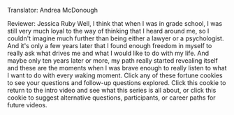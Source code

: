 

Translator: Andrea McDonough

Reviewer: Jessica Ruby
Well, I think that when I was in grade school,
I was still very much loyal to the way of thinking
that I heard around me,
so I couldn&#39;t imagine much further
than being either a lawyer or a psychologist.
And it&#39;s only a few years later
that I found enough freedom in myself
to really ask what drives me
and what I would like to do with my life.
And maybe only ten years later or more,
my path really started revealing itself
and these are the moments when I was brave enough
to really listen to what I want to do
with every waking moment.
Click any of these fortune cookies
to see your questions and follow-up questions explored.
Click this cookie to return to the intro video
and see what this series is all about,
or click this cookie to suggest
alternative questions,
participants,
or career paths
for future videos.
